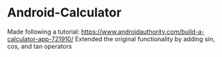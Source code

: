 # Android-Calculator
Made following a tutorial: https://www.androidauthority.com/build-a-calculator-app-721910/
Extended the original functionality by adding sin, cos, and tan operators
